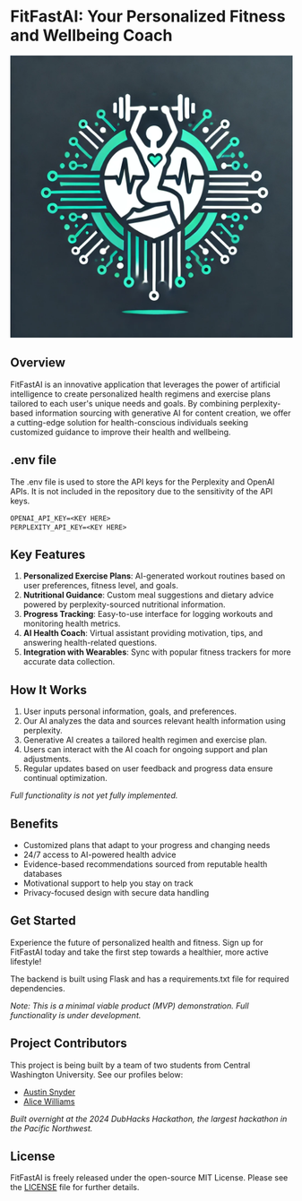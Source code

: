 # FitFastAI: Your Personalized Fitness and Wellbeing Coach

![FitFastAI Logo](./logo_v1.png)

## Overview

FitFastAI is an innovative application that leverages the power of artificial intelligence to create personalized health regimens and exercise plans tailored to each user's unique needs and goals. By combining perplexity-based information sourcing with generative AI for content creation, we offer a cutting-edge solution for health-conscious individuals seeking customized guidance to improve their health and wellbeing.

## .env file

The .env file is used to store the API keys for the Perplexity and OpenAI APIs. It is not included in the repository due to the sensitivity of the API keys.

```.env
OPENAI_API_KEY=<KEY HERE>
PERPLEXITY_API_KEY=<KEY HERE>
```

## Key Features

1. **Personalized Exercise Plans**: AI-generated workout routines based on user preferences, fitness level, and goals.
2. **Nutritional Guidance**: Custom meal suggestions and dietary advice powered by perplexity-sourced nutritional information.
3. **Progress Tracking**: Easy-to-use interface for logging workouts and monitoring health metrics.
4. **AI Health Coach**: Virtual assistant providing motivation, tips, and answering health-related questions.
5. **Integration with Wearables**: Sync with popular fitness trackers for more accurate data collection.

## How It Works

1. User inputs personal information, goals, and preferences.
2. Our AI analyzes the data and sources relevant health information using perplexity.
3. Generative AI creates a tailored health regimen and exercise plan.
4. Users can interact with the AI coach for ongoing support and plan adjustments.
5. Regular updates based on user feedback and progress data ensure continual optimization.

*Full functionality is not yet fully implemented.*

## Benefits

- Customized plans that adapt to your progress and changing needs
- 24/7 access to AI-powered health advice
- Evidence-based recommendations sourced from reputable health databases
- Motivational support to help you stay on track
- Privacy-focused design with secure data handling

## Get Started

Experience the future of personalized health and fitness. Sign up for FitFastAI today and take the first step towards a healthier, more active lifestyle!

The backend is built using Flask and has a requirements.txt file for required dependencies.

*Note: This is a minimal viable product (MVP) demonstration. Full functionality is under development.*

## Project Contributors

This project is being built by a team of two students from Central Washington University. See our profiles below:

- [Austin Snyder](https://github.com/AustinSnyd3r)
- [Alice Williams](https://github.com/AvaAvarai)

*Built overnight at the 2024 DubHacks Hackathon, the largest hackathon in the Pacific Northwest.*

## License

FitFastAI is freely released under the open-source MIT License. Please see the [LICENSE](LICENSE) file for further details.
